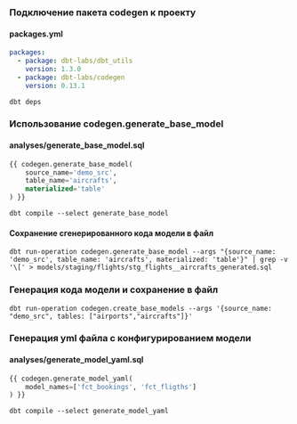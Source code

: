 ### Подключение пакета codegen к проекту
#### packages.yml

```yml
packages:
  - package: dbt-labs/dbt_utils
    version: 1.3.0
  - package: dbt-labs/codegen
    version: 0.13.1
```

```console
dbt deps
```

### Использование codegen.generate_base_model
#### analyses/generate_base_model.sql

```sql
{{ codegen.generate_base_model(
    source_name='demo_src',
    table_name='aircrafts',
    materialized='table'
) }}
```

```console
dbt compile --select generate_base_model
```

#### Сохранение сгенерированного кода модели в файл
```console
dbt run-operation codegen.generate_base_model --args "{source_name: 'demo_src', table_name: 'aircrafts', materialized: 'table'}" | grep -v '\[' > models/staging/flights/stg_flights__aircrafts_generated.sql
```


### Генерация кода модели и сохранение в файл

```console
dbt run-operation codegen.create_base_models --args '{source_name: "demo_src", tables: ["airports","aircrafts"]}'                               
```

### Генерация yml файла с конфигурированием модели
#### analyses/generate_model_yaml.sql

```sql
{{ codegen.generate_model_yaml(
    model_names=['fct_bookings', 'fct_fligths']
) }}
```

```console
dbt compile --select generate_model_yaml 
```
